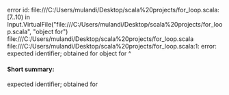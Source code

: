 error id: file:///C:/Users/mulandi/Desktop/scala%20projects/for_loop.scala:[7..10) in Input.VirtualFile("file:///C:/Users/mulandi/Desktop/scala%20projects/for_loop.scala", "object for")
file:///C:/Users/mulandi/Desktop/scala%20projects/for_loop.scala
file:///C:/Users/mulandi/Desktop/scala%20projects/for_loop.scala:1: error: expected identifier; obtained for
object for
       ^
#### Short summary: 

expected identifier; obtained for